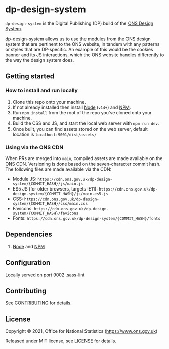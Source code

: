 # dp-design-system

`dp-design-system` is the Digital Publishing (DP) build of the [ONS Design System](https://ons-design-system.netlify.app).

dp-design-system allows us to use the modules from the ONS design system that are pertinent to the ONS website, in tandem with any patterns or styles that are DP-specific. An example of this would be the cookies banner and its JS interactions, which the ONS website handles differently to the way the design system does.

## Getting started

### How to install and run locally

1. Clone this repo onto your machine.
2. If not already installed then install [Node][node] (`v14+`) and [NPM][npm].
3. Run `npm install` from the root of the repo you've cloned onto your machine.
4. Build the CSS and JS, and start the local web server with `npm run dev`.
5. Once built, you can find assets stored on the web server, default location is `localhost:9001/dist/assets/`

### Using via the ONS CDN

When PRs are merged into `main`, compiled assets are made available on the ONS CDN. Versioning is done based on the seven-character commit hash. The following files are made available via the CDN:

- Module JS: `https://cdn.ons.gov.uk/dp-design-system/{COMMIT_HASH}/js/main.js`
- ES5 JS (for older browsers, targets IE11): `https://cdn.ons.gov.uk/dp-design-system/{COMMIT_HASH}/js/main.es5.js`
- CSS: `https://cdn.ons.gov.uk/dp-design-system/{COMMIT_HASH}/css/main.css`
- Favicons: `https://cdn.ons.gov.uk/dp-design-system/{COMMIT_HASH}/favicons`
- Fonts: `https://cdn.ons.gov.uk/dp-design-system/{COMMIT_HASH}/fonts`

## Dependencies

1. [Node][node] and [NPM][npm]

## Configuration

Locally served on port 9002
.sass-lint

## Contributing

See [CONTRIBUTING](CONTRIBUTING.md) for details.

## License

Copyright © 2021, Office for National Statistics (https://www.ons.gov.uk)

Released under MIT license, see [LICENSE](LICENSE.md) for details.

[node]: <https://nodejs.org/en/>
[npm]: <https://www.npmjs.com/>
